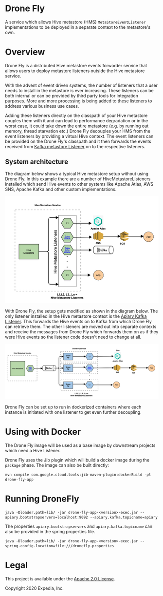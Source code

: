 # Drone Fly
A service which allows Hive metastore (HMS) `MetaStoreEventListener` implementations to be deployed in a separate context to the metastore's own.

# Overview
Drone Fly is a distributed Hive metastore events forwarder service that allows users to deploy metastore listeners outside the Hive metastore service.

With the advent of event driven systems, the number of listeners that a user needs to install in the metastore is ever increasing. These listeners can be both internal or can be provided by third party tools for integration purposes. More and more processing is being added to these listeners to address various business use cases.

Adding these listeners directly on the classpath of your Hive metastore couples them with it and can lead to performance degradation or in the worst case, it could take down the entire metastore (e.g. by running out memory, thread starvation etc.) Drone Fly decouples your HMS from the event listeners by providing a virtual Hive context. The event listeners can be provided on the Drone Fly's classpath and it then forwards the events received from [Kafka metastore Listener](https://github.com/ExpediaGroup/apiary-extensions/tree/master/apiary-metastore-events/kafka-metastore-events/kafka-metastore-listener) on to the respective listeners.

## System architecture

The diagram below shows a typical Hive metastore setup without using Drone Fly. In this example there are a number of HiveMetastoreListeners installed which send Hive events to other systems like Apache Atlas, AWS SNS, Apache Kafka and other custom implementations.

![Hive Metastore setup without Drone Fly.](drone-fly-before.png "Multiple Hive metastore listeners are deployed in HMS context.")

With Drone Fly, the setup gets modified as shown in the diagram below. The only listener installed in the Hive metastore context is the [Apiary Kafka Listener](https://github.com/ExpediaGroup/apiary-extensions/tree/master/apiary-metastore-events/kafka-metastore-events/kafka-metastore-listener). This forwards the Hive events on to Kafka from which Drone Fly can retrieve them. The other listeners are moved out into separate contexts and receive the messages from Drone Fly which forwards them on as if they were Hive events so the listener code doesn't need to change at all.

![Hive Metastore setup with Drone Fly.](drone-fly-after.png "Only one Hive metastore listener is deployed in HMS context and others are deployed in Drone Fly context")

Drone Fly can be set up to run in dockerized containers where each instance is initiated with one listener to get even further decoupling.

# Using with Docker

The Drone Fly image will be used as a base image by downstream projects which need a Hive Listener.

Drone Fly uses the Jib plugin which will build a docker image during the `package` phase. The image can also be built directly:

    mvn compile com.google.cloud.tools:jib-maven-plugin:dockerBuild -pl drone-fly-app
    
# Running DroneFly

	java -Dloader.path=lib/ -jar drone-fly-app-<version>-exec.jar --apiary.bootstrapservers=localhost:9092 --apiary.kafka.topicname=apiary
	
The properties `apiary.bootstrapservers` and `apiary.kafka.topicname` can also be provided in the spring properties file.
	
	java -Dloader.path=lib/ -jar drone-fly-app-<version>-exec.jar --spring.config.location=file:///dronefly.properties

# Legal
This project is available under the [Apache 2.0 License](http://www.apache.org/licenses/LICENSE-2.0.html).

Copyright 2020 Expedia, Inc.

